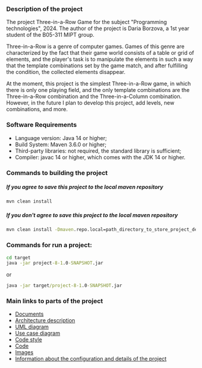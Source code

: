 ### Description of the project

The project Three-in-a-Row Game for the subject "Programming technologies", 2024. The author of the project is Daria
Borzova, a 1st year student of the B05-311 MIPT group.

Three-in-a-Row is a genre of computer games. Games of this genre are characterized by the fact that their game world
consists of a table or grid of elements, and the player's task is to manipulate the elements in such a way that the
template combinations set by the game match, and after fulfilling the condition, the collected elements disappear.

At the moment, this project is the simplest Three-in-a-Row game, in which there is only one playing field, and the
only template combinations are the Three-in-a-Row combination and the Three-in-a-Column combination. However, in the
future I plan to develop this project, add levels, new combinations, and more.

### Software Requirements

* Language version: Java 14 or higher;
* Build System: Maven 3.6.0 or higher;
* Third-party libraries: not required, the standard library is sufficient;
* Compiler: javac 14 or higher, which comes with the JDK 14 or higher.

### Commands to building the project

##### If you agree to save this project to the local maven repository

```cmd
mvn clean install
```

##### If you don't agree to save this project to the local maven repository

```cmd
mvn clean install -Dmaven.repo.local=path_directory_to_store_project_dependence
```

### Commands for run a project:

```cmd
cd target
java -jar project-8-1.0-SNAPSHOT.jar
```

or

```cmd
java -jar target/project-8-1.0-SNAPSHOT.jar
```

### Main links to parts of the project

* [Documents](./docs)
* [Architecture description](./docs/ArchitectureDescription.md)
* [UML diagram](./docs/UML.png)
* [Use case diagram](./docs/UseCaseDiagram.png)
* [Code style](./rulesets/checkstyle.xml)
* [Code](./src/main/java)
* [Images](./src/main/resources/icons)
* [Information about the configuration and details of the project](./pom.xml)

